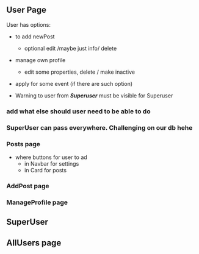## User Page

User has options:
 - to add newPost
    - optional edit /maybe just info/ delete
 - manage own profile
    - edit some properties, delete / make inactive
 - apply for some event (if there are such option)

 - Warning to user from <b><i>Superuser</i></b> must be visible for Superuser

### add what else should user need to be able to do

### SuperUser can pass everywhere. Challenging on our db hehe 

### Posts page
 - where buttons for user to ad
    - in Navbar for settings
    - in Card for posts

### AddPost page
### ManageProfile page
## SuperUser 
## AllUsers page

